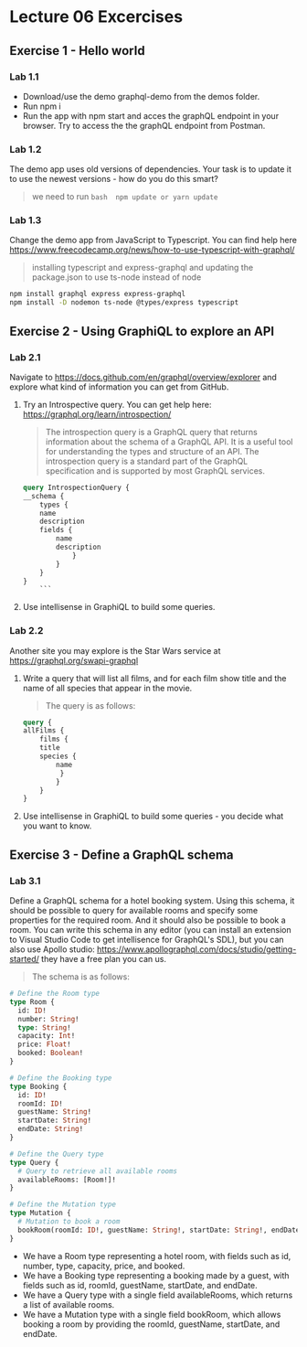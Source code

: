 # Lecture 06 Excercises

## Exercise 1 - Hello world

### Lab 1.1

- Download/use the demo graphql-demo from the demos folder.
- Run npm i
- Run the app with npm start and acces the graphQL endpoint in your browser.
Try to access the the graphQL endpoint from Postman.

### Lab 1.2

The demo app uses old versions of dependencies. Your task is to update it to use the newest versions - how do you do this smart?
> we need to run ```bash 
npm update or yarn update```

### Lab 1.3

Change the demo app from JavaScript to Typescript. You can find help here <https://www.freecodecamp.org/news/how-to-use-typescript-with-graphql/>
> installing typescript and express-graphql and updating the package.json to use ts-node instead of node  
```bash
npm install graphql express express-graphql
npm install -D nodemon ts-node @types/express typescript
```



## Exercise 2 - Using GraphiQL to explore an API

### Lab 2.1

Navigate to <https://docs.github.com/en/graphql/overview/explorer> and explore what kind of information you can get from GitHub.

1. Try an Introspective query.
    You can get help here: <https://graphql.org/learn/introspection/>

    > The introspection query is a GraphQL query that returns information about the schema of a GraphQL API. It is a useful tool for understanding the types and structure of an API. The introspection query is a standard part of the GraphQL specification and is supported by most GraphQL services.

    ```graphql
    query IntrospectionQuery {
    __schema {
        types {
        name
        description
        fields {
            name
            description
                }  
            }
        }
    }
        ```


2. Use intellisense in GraphiQL to build some queries.


### Lab 2.2

Another site you may explore is the Star Wars service at <https://graphql.org/swapi-graphql>

1. Write a query that will list all films, and for each film show title and the name of all species that appear in the movie.
    > The query is as follows:
    ```graphql
    query {
    allFilms {
        films {
        title
        species {
            name
             }
            }
        }
    }
    ```

2. Use intellisense in GraphiQL to build some queries - you decide what you want to know. 


## Exercise 3 - Define a GraphQL schema

### Lab 3.1

Define a GraphQL schema for a hotel booking system. Using this schema, it should be possible to query for available rooms and specify some properties for the required room.
And it should also be possible to book a room.
You can write this schema in any editor (you can install an extension to Visual Studio Code to get intellisence for GraphQL's SDL), but you can also use Apollo studio: <https://www.apollographql.com/docs/studio/getting-started/> they have a free plan you can us.

> The schema is as follows:
```graphql
# Define the Room type
type Room {
  id: ID!
  number: String!
  type: String!
  capacity: Int!
  price: Float!
  booked: Boolean!
}

# Define the Booking type
type Booking {
  id: ID!
  roomId: ID!
  guestName: String!
  startDate: String!
  endDate: String!
}

# Define the Query type
type Query {
  # Query to retrieve all available rooms
  availableRooms: [Room!]!
}

# Define the Mutation type
type Mutation {
  # Mutation to book a room
  bookRoom(roomId: ID!, guestName: String!, startDate: String!, endDate: String!): Booking!
}
```
- We have a Room type representing a hotel room, with fields such as id, number, type, capacity, price, and booked.
- We have a Booking type representing a booking made by a guest, with fields such as id, roomId, guestName, startDate, and endDate.
- We have a Query type with a single field availableRooms, which returns a list of available rooms.
- We have a Mutation type with a single field bookRoom, which allows booking a room by providing the roomId, guestName, startDate, and endDate.